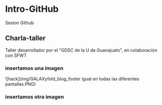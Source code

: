 # Intro-GitHub

 Sesion Github

 ## Charla-taller 
 Taller desarrollador por el "GDSC de la U de Guanajuato", en colaboración con SFWT 

 ### insertamos una imagen 

![hack](img/GALAXyfold_blog_footer igual en todas las diferentes pantallas.PNG)

### insertamos otra imagen


